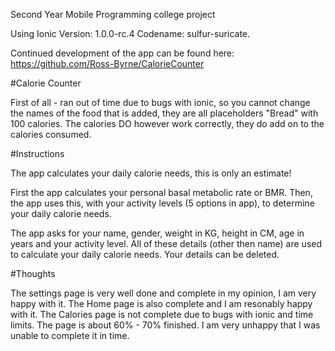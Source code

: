 Second Year Mobile Programming college project

Using Ionic Version: 1.0.0-rc.4 Codename: sulfur-suricate.

Continued development of the app can be found here: https://github.com/Ross-Byrne/CalorieCounter

#Calorie Counter

First of all - ran out of time due to bugs with ionic, so you cannot change the names of the food that is added, they are all placeholders "Bread" with 100 calories. The calories DO however work correctly, they do add on to the calories consumed.

#Instructions

The app calculates your daily calorie needs, this is only an estimate!

First the app calculates your personal basal metabolic rate or BMR.
Then, the app uses this, with your activity levels (5 options in app), to determine your
daily calorie needs.

The app asks for your name, gender, weight in KG, height in CM, age in years and your activity level.
All of these details (other then name) are used to calculate your daily calorie needs.
Your details can be deleted.

#Thoughts

The settings page is very well done and complete in my opinion, I am very happy with it.
The Home page is also complete and I am resonably happy with it.
The Calories page is not complete due to bugs with ionic and time limits.
The page is about 60% - 70% finished. I am very unhappy that I was unable to complete it in time.

